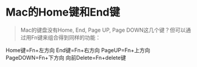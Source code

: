  # Mac的Home键和End键

> Mac的键盘没有Home, End, Page UP, Page DOWN这几个键？但可以通过用Fn键来组合得到同样的功能：

Home键=Fn+左方向
End键=Fn+右方向
PageUP=Fn+上方向
PageDOWN=Fn+下方向
向前Delete=Fn+delete键